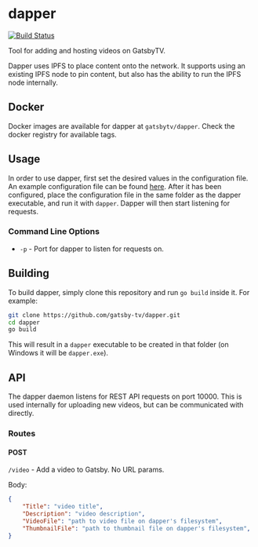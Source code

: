 # dapper

[![Build Status](https://travis-ci.com/gatsby-tv/dapper.svg?branch=main)](https://travis-ci.com/gatsby-tv/dapper)

Tool for adding and hosting videos on GatsbyTV.

Dapper uses IPFS to place content onto the network. It supports using an existing IPFS node to pin content, but also has the ability to run the IPFS node internally.

## Docker

Docker images are available for dapper at `gatsbytv/dapper`. Check the docker registry for available tags.

## Usage

In order to use dapper, first set the desired values in the configuration file. An example configuration file can be found [here](https://github.com/gatsby-tv/dapper/blob/main/configuration.toml.example). After it has been configured, place the configuration file in the same folder as the dapper executable, and run it with `dapper`. Dapper will then start listening for requests.

### Command Line Options

- `-p` - Port for dapper to listen for requests on.

## Building

To build dapper, simply clone this repository and run `go build` inside it. For example:

```bash
git clone https://github.com/gatsby-tv/dapper.git
cd dapper
go build
```

This will result in a `dapper` executable to be created in that folder (on Windows it will be `dapper.exe`).

## API

The dapper daemon listens for REST API requests on port 10000. This is used internally for uploading new videos, but can be communicated with directly.

### Routes

#### POST

`/video` - Add a video to Gatsby. No URL params.

Body:

```json
{
    "Title": "video title",
    "Description": "video description",
    "VideoFile": "path to video file on dapper's filesystem",
    "ThumbnailFile": "path to thumbnail file on dapper's filesystem",
}
```
